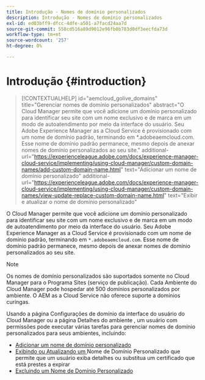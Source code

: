 ```yaml
---
title: Introdução - Nomes de domínio personalizados
description: Introdução - Nomes de domínio personalizados
exl-id: ed03bff9-dfcc-4dfe-a501-a7facd24aa7d
source-git-commit: 558cd516a89d9012e96fb0b783d0df3eecfda73d
workflow-type: tm+mt
source-wordcount: '257'
ht-degree: 0%

---
```


# Introdução {#introduction}

>[!CONTEXTUALHELP]
>id="aemcloud_golive_domains"
>title="Gerenciar nomes de domínio personalizados"
>abstract="O Cloud Manager permite que você adicione um domínio personalizado para identificar seu site com um nome exclusivo e de marca em um modo de autoatendimento por meio da interface do usuário. Seu Adobe Experience Manager as a Cloud Service é provisionado com um nome de domínio padrão, terminando em *.adobeaemcloud.com. Esse nome de domínio padrão permanece, mesmo depois de anexar nomes de domínio personalizados ao seu site."
>additional-url="https://experienceleague.adobe.com/docs/experience-manager-cloud-service/implementing/using-cloud-manager/custom-domain-names/add-custom-domain-name.html" text="Adicionar um nome de domínio personalizado"
>additional-url="https://experienceleague.adobe.com/docs/experience-manager-cloud-service/implementing/using-cloud-manager/custom-domain-names/view-update-replace-custom-domain-name.html" text="Exibir e atualizar o nome de domínio personalizado"

O Cloud Manager permite que você adicione um domínio personalizado para identificar seu site com um nome exclusivo e de marca em um modo de autoatendimento por meio da interface do usuário. Seu Adobe Experience Manager as a Cloud Service é provisionado com um nome de domínio padrão, terminando em `*.adobeaemcloud.com`. Esse nome de domínio padrão permanece, mesmo depois de anexar nomes de domínio personalizados ao seu site.

>[!NOTE]
>Os nomes de domínio personalizados são suportados somente no Cloud Manager para o Programa Sites (serviço de publicação). Cada Ambiente do Cloud Manager pode hospedar até 500 domínios personalizados por ambiente. O AEM as a Cloud Service não oferece suporte a domínios curingas.

Usando a página Configurações de domínio da interface do usuário do Cloud Manager ou a página Detalhes do ambiente , um usuário com permissões pode executar várias tarefas para gerenciar nomes de domínio personalizados para seus ambientes, incluindo:

* [Adicionar um nome de domínio personalizado](/help/implementing/cloud-manager/custom-domain-names/add-custom-domain-name.md)
* [Exibindo ou Atualizando um ](/help/implementing/cloud-manager/custom-domain-names/view-update-replace-custom-domain-name.md) Nome de Domínio Personalizado que permite que um usuário exiba detalhes ou substitua um certificado que está prestes a expirar
* [Excluindo um Nome de Domínio Personalizado](/help/implementing/cloud-manager/custom-domain-names/delete-custom-domain-name.md)
